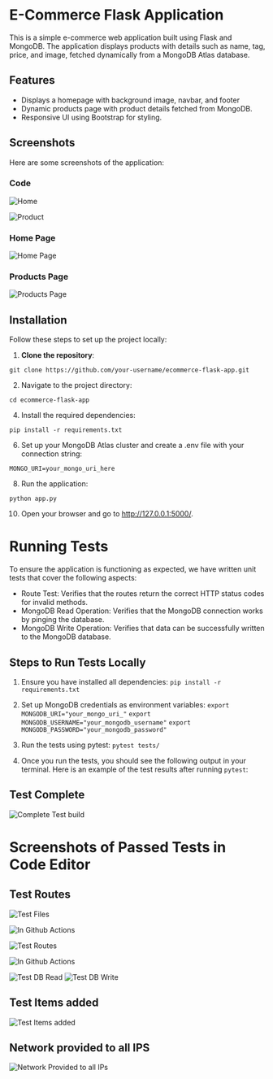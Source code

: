 # E-Commerce Flask Application

This is a simple e-commerce web application built using Flask and MongoDB. The application displays products with details such as name, tag, price, and image, fetched dynamically from a MongoDB Atlas database.

## Features
- Displays a homepage with background image, navbar, and footer
- Dynamic products page with product details fetched from MongoDB.
- Responsive UI using Bootstrap for styling.

## Screenshots

Here are some screenshots of the application:

### Code

![Home](static/images/home_code.jpg)

![Product](static/images/products_code.jpg)

### Home Page

![Home Page](static/images/home.jpg)

### Products Page

![Products Page](static/images/products.jpg)

  
## Installation


Follow these steps to set up the project locally:

1. **Clone the repository**:

`git clone https://github.com/your-username/ecommerce-flask-app.git`

2. Navigate to the project directory:
   
`cd ecommerce-flask-app`

4. Install the required dependencies:
   
`pip install -r requirements.txt`

6. Set up your MongoDB Atlas cluster and create a .env file with your connection string:

 `MONGO_URI=your_mongo_uri_here`

8. Run the application:

`python app.py`

10. Open your browser and go to http://127.0.0.1:5000/.

# Running Tests
To ensure the application is functioning as expected, we have written unit tests that cover the following aspects:

- Route Test: Verifies that the routes return the correct HTTP status codes for invalid methods.
- MongoDB Read Operation: Verifies that the MongoDB connection works by pinging the database.
- MongoDB Write Operation: Verifies that data can be successfully written to the MongoDB database.

## Steps to Run Tests Locally
1. Ensure you have installed all dependencies:
`pip install -r requirements.txt`

2. Set up MongoDB credentials as environment variables:
`export MONGODB_URI="your_mongo_uri_"`
`export MONGODB_USERNAME="your_mongodb_username"`
`export MONGODB_PASSWORD="your_mongodb_password"`

3. Run the tests using pytest:
`pytest tests/`

4. Once you run the tests, you should see the following output in your terminal. Here is an example of the test results after running `pytest`:
## Test Complete
![Complete Test build](static/images/completebuild.jpg)

# Screenshots of Passed Tests in Code Editor
## Test Routes
![Test Files](static/images/PyTest_tests.jpg)

![In Github Actions](static/images/PyTest_CI.jpg)

![Test Routes](static/images/Testroutes.jpg)

![In Github Actions](static/images/runtests.jpg)

![Test DB Read](static/images/testdbread.jpg)
![Test DB Write](static/images/testdbwrite.jpg)


## Test Items added
![Test Items added](static/images/testitemsadded.jpg)

## Network provided to all IPS
![Network Provided to all IPs](static/images/networkaccessprovided.jpg)











